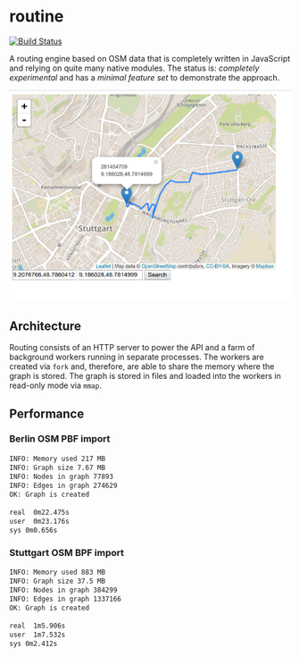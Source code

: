 # routine

[![Build Status](https://travis-ci.org/OrKoN/routine.svg?branch=master)](https://travis-ci.org/OrKoN/routine)

A routing engine based on OSM data that is completely written in JavaScript and relying on quite many native modules. The status is: *completely experimental* and has a *minimal feature set* to demonstrate the approach.

![screenshots/routine.png](screenshots/routine.png)

## Architecture

Routing consists of an HTTP server to power the API and a farm of background workers running in separate processes. The workers are created via `fork` and, therefore, are able to share the memory where the graph is stored. The graph is stored in files and loaded into the workers in read-only mode via `mmap`.

## Performance

### Berlin OSM PBF import

```
INFO: Memory used 217 MB
INFO: Graph size 7.67 MB
INFO: Nodes in graph 77893
INFO: Edges in graph 274629
OK: Graph is created

real  0m22.475s
user  0m23.176s
sys 0m0.656s
```

### Stuttgart OSM BPF import

```
INFO: Memory used 883 MB
INFO: Graph size 37.5 MB
INFO: Nodes in graph 384299
INFO: Edges in graph 1337166
OK: Graph is created

real  1m5.906s
user  1m7.532s
sys 0m2.412s
```
